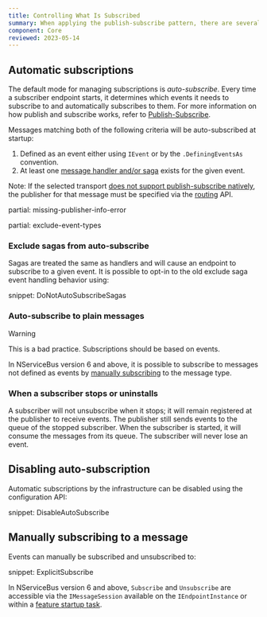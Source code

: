 ```yaml
---
title: Controlling What Is Subscribed
summary: When applying the publish-subscribe pattern, there are several ways to control what messages are subscribed to
component: Core
reviewed: 2023-05-14
---
```



## Automatic subscriptions

The default mode for managing subscriptions is *auto-subscribe*. Every time a subscriber endpoint starts, it determines which events it needs to subscribe to and automatically subscribes to them. For more information on how publish and subscribe works, refer to [Publish-Subscribe](/nservicebus/messaging/publish-subscribe).

Messages matching both of the following criteria will be auto-subscribed at startup:

 1. Defined as an event either using `IEvent` or by the `.DefiningEventsAs` convention.
 1. At least one [message handler and/or saga](/nservicebus/handlers/) exists for the given event.

Note: If the selected transport [does not support publish-subscribe natively](/transports/types.md#unicast-only-transports), the publisher for that message must be specified via the [routing](/nservicebus/messaging/routing.md) API.

partial: missing-publisher-info-error

partial: exclude-event-types


### Exclude sagas from auto-subscribe

Sagas are treated the same as handlers and will cause an endpoint to subscribe to a given event. It is possible to opt-in to the old exclude saga event handling behavior using:

snippet: DoNotAutoSubscribeSagas


### Auto-subscribe to plain messages

> [!WARNING]
> This is a bad practice. Subscriptions should be based on events.

In NServiceBus version 6 and above, it is possible to subscribe to messages not defined as events by [manually subscribing](/nservicebus/messaging/publish-subscribe/controlling-what-is-subscribed.md#manually-subscribing-to-a-message) to the message type.


### When a subscriber stops or uninstalls

A subscriber will not unsubscribe when it stops; it will remain registered at the publisher to receive events. The publisher still sends events to the queue of the stopped subscriber. When the subscriber is started, it will consume the messages from its queue. The subscriber will never lose an event.


## Disabling auto-subscription

Automatic subscriptions by the infrastructure can be disabled using the configuration API:

snippet: DisableAutoSubscribe


## Manually subscribing to a message

Events can manually be subscribed and unsubscribed to:

snippet: ExplicitSubscribe

In NServiceBus version 6 and above, `Subscribe` and `Unsubscribe` are accessible via the `IMessageSession` available on the `IEndpointInstance` or within a [feature startup task](/nservicebus/pipeline/features.md#feature-startup-tasks).
